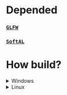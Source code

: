 # Depended
### <a href="https://github.com/glfw/glfw"> `GLFW` </a>
### <a href="https://github.com/kcat/openal-soft"> `SoftAL` </a>


# How build?

<details>
<summary>Windows</summary>

There should be a library inside the ./lib/ folder. glfw3.dll and soft_oal.dll

`g++ -fPIC -DLWCPPGL_EXPORTS -shared -o liblwcppgl.dll -O2 -I"include" ./src/*.cpp ./src/*.c -L./lib/ -l:glfw3.dll -l:soft_oal.dll`

</details>

<details>
<summary>Linux</summary>
</details>